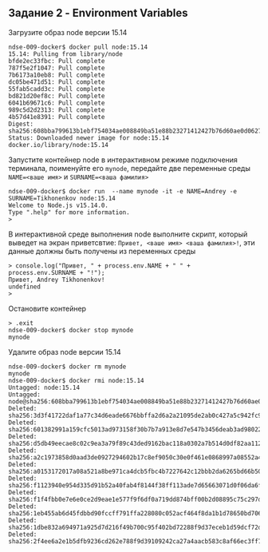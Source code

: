 ## Задание 2 - Environment Variables


Загрузите образ node версии 15.14  

```console
ndse-009-docker$ docker pull node:15.14
15.14: Pulling from library/node
bfde2ec33fbc: Pull complete 
787f5e2f1047: Pull complete 
7b6173a10eb8: Pull complete 
dc05be471d51: Pull complete 
55fab5cadd3c: Pull complete 
bd821d20ef8c: Pull complete 
6041b69671c6: Pull complete 
989c5d2d2313: Pull complete 
4b57d41e8391: Pull complete 
Digest: sha256:608bba799613b1ebf754034ae008849ba51e88b23271412427b76d60ae0d0627
Status: Downloaded newer image for node:15.14
docker.io/library/node:15.14
```

Запустите контейнер node в интерактивном режиме подключения терминала, поименуйте его `mynode`, передайте две переменные среды `NAME=<ваше имя>` и `SURNAME=<ваша фамилия>`  

```console
ndse-009-docker$ docker run  --name mynode -it -e NAME=Andrey -e SURNAME=Tikhonenkov node:15.14
Welcome to Node.js v15.14.0.
Type ".help" for more information.
> 
```

В интерактивной среде выполнения node выполните скрипт, который выведет на экран приветсвтие: `Привет, <ваше имя> <ваша фамилия>!`, эти данные должны быть получены из переменных среды  
```console
> console.log("Привет, " + process.env.NAME + " " + process.env.SURNAME + "!");
Привет, Andrey Tikhonenkov!
undefined
> 
```

Остановите контейнер  
```console
> .exit
ndse-009-docker$ docker stop mynode
mynode
```

Удалите образ node версии 15.14
```console
ndse-009-docker$ docker rm mynode
mynode 
ndse-009-docker$ docker rmi node:15.14
Untagged: node:15.14
Untagged: node@sha256:608bba799613b1ebf754034ae008849ba51e88b23271412427b76d60ae0d0627
Deleted: sha256:3d3f41722daf1a77c34d6eade6676bbffa2d6a2a21095de2ab0c427a5c942fc9
Deleted: sha256:601382991a159cfc5013ad973158f30b7b7a913e8d7e547b3456deab3ad98022
Deleted: sha256:d5db49eecae8c02c9ea3a79f89c43ded9162bac118a0302a7b514d0df82aa112
Deleted: sha256:a2c1973858d0aad3de0927294602b17c8ef9050c30e0f461e0868997a08552a4
Deleted: sha256:a0153172017a08a521a8be971ca4dcb5fbc4b7227642c12bbb2da6265bd66b50
Deleted: sha256:f1123940e954d335d91b52a40fab4f8144f38ff113ade7d65663071d0f06da6f
Deleted: sha256:f1f4fbb0e7e6e0ce2d9eae1e577f9f6df0a719dd874bff00b2d08895c75c297d
Deleted: sha256:1eb455ab6d45fdbbd90fccff791ffa228080c052acf464f8da1b1d78650bd706
Deleted: sha256:1dbe832a694971a925d7d216f49b700c95f402bd72288f9d37eceb1d59dcf72d
Deleted: sha256:2f4ee6a2e1b5dfb9236cd262e788f9d39109242ca27a4aacb583c8af66ec3ff7
```
